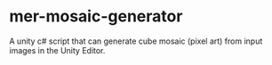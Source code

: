 # mer-mosaic-generator
A unity c# script that can generate cube mosaic (pixel art) from input images in the Unity Editor.
